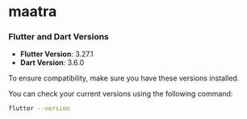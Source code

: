 # maatra
### Flutter and Dart Versions

- **Flutter Version**:  3.27.1  
- **Dart Version**: 3.6.0 

To ensure compatibility, make sure you have these versions installed.

You can check your current versions using the following command:
```bash
flutter --version